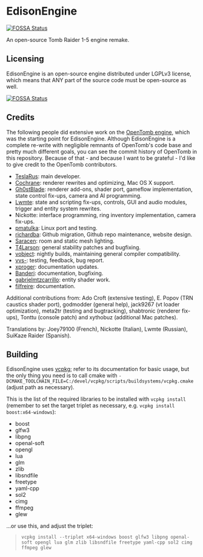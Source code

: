 # EdisonEngine
[![FOSSA Status](https://app.fossa.io/api/projects/git%2Bgithub.com%2Fstohrendorf%2FEdisonEngine.svg?type=shield)](https://app.fossa.io/projects/git%2Bgithub.com%2Fstohrendorf%2FEdisonEngine?ref=badge_shield)


An open-source Tomb Raider 1-5 engine remake.

## Licensing

EdisonEngine is an open-source engine distributed under LGPLv3 license, which means that ANY part of
the source code must be open-source as well.
    

[![FOSSA Status](https://app.fossa.io/api/projects/git%2Bgithub.com%2Fstohrendorf%2FEdisonEngine.svg?type=large)](https://app.fossa.io/projects/git%2Bgithub.com%2Fstohrendorf%2FEdisonEngine?ref=badge_large)

## Credits

The following people did extensive work on the [OpenTomb engine](http://opentomb.github.io/), which was
the starting point for EdisonEngine.  Although EdisonEngine is a complete re-write with negligible
remnants of OpenTomb's code base and pretty much different goals, you can see the commit history of
OpenTomb in this repository.  Because of that - and because I want to be grateful - I'd like to give credit
to the OpenTomb contributors.


* [TeslaRus](https://github.com/TeslaRus): main developer.
* [Cochrane](https://github.com/Cochrane): renderer rewrites and optimizing, Mac OS X support.
* [Gh0stBlade](https://github.com/Gh0stBlade): renderer add-ons, shader port, gameflow implementation,
  state control fix-ups, camera and AI programming.
* [Lwmte](https://github.com/Lwmte): state and scripting fix-ups, controls, GUI and audio modules,
  trigger and entity system rewrites.
* Nickotte: interface programming, ring inventory implementation, camera fix-ups.
* [pmatulka](https://github.com/pmatulka): Linux port and testing.
* [richardba](https://github.com/richardba): Github migration, Github repo maintenance, website design.
* [Saracen](https://github.com/Saracen): room and static mesh lighting.
* [T4Larson](https://github.com/T4Larson): general stability patches and bugfixing.
* [vobject](https://github.com/vobject): nightly builds, maintaining general compiler compatibility.
* [vvs-](https://github.com/vvs-): testing, feedback, bug report.
* [xproger](https://github.com/xproger): documentation updates.
* [Banderi](https://github.com/Banderi): documentation, bugfixing.
* [gabrielmtzcarrillo](https://github.com/gabrielmtzcarrillo): entity shader work.
* [filfreire](https://github.com/filfreire): documentation.

Additional contributions from: Ado Croft (extensive testing), E. Popov (TRN caustics shader port),
godmodder (general help), jack9267 (vt loader optimization), meta2tr (testing and bugtracking),
shabtronic (renderer fix-ups), Tonttu (console patch) and xythobuz (additional Mac patches).

Translations by: Joey79100 (French), Nickotte (Italian), Lwmte (Russian), SuiKaze Raider (Spanish).


## Building

EdisonEngine uses [vcpkg](https://github.com/Microsoft/vcpkg); refer to its documentation for basic usage,
but the only thing you need is to call cmake with
`-DCMAKE_TOOLCHAIN_FILE=C:/devel/vcpkg/scripts/buildsystems/vcpkg.cmake` (adjust path as necessary).

This is the list of the required libraries to be installed with `vcpkg install` (remember to
set the target triplet as necessary, e.g. `vcpkg install boost:x64-windows`):
* boost
* glfw3
* libpng
* openal-soft
* opengl
* lua
* glm
* zlib
* libsndfile
* freetype
* yaml-cpp
* sol2
* cimg
* ffmpeg
* glew

...or use this, and adjust the triplet:
> `vcpkg install --triplet x64-windows boost glfw3 libpng openal-soft opengl lua glm zlib libsndfile freetype yaml-cpp sol2 cimg ffmpeg glew`
